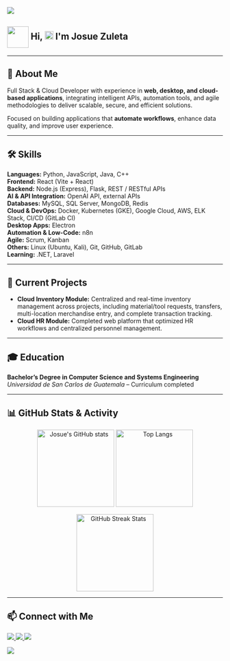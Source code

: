 <!-- flicker line -->
 <img src="https://user-images.githubusercontent.com/73097560/115834477-dbab4500-a447-11eb-908a-139a6edaec5c.gif">

## <picture align="center"><img align="center" src = "https://github.com/7oSkaaa/7oSkaaa/blob/main/Images/about_me.gif?raw=true" width = 50px></picture>  <b> <b>Hi, </b><img src="https://media.giphy.com/media/hvRJCLFzcasrR4ia7z/giphy.gif" width="20"> I'm Josue Zuleta </b> 

---

## 🚀 About Me
Full Stack & Cloud Developer with experience in **web, desktop, and cloud-based applications**, integrating intelligent APIs, automation tools, and agile methodologies to deliver scalable, secure, and efficient solutions.  

Focused on building applications that **automate workflows**, enhance data quality, and improve user experience.

---

## 🛠 Skills
**Languages:** Python, JavaScript, Java, C++  
**Frontend:** React (Vite + React)  
**Backend:** Node.js (Express), Flask, REST / RESTful APIs  
**AI & API Integration:** OpenAI API, external APIs  
**Databases:** MySQL, SQL Server, MongoDB, Redis  
**Cloud & DevOps:** Docker, Kubernetes (GKE), Google Cloud, AWS, ELK Stack, CI/CD (GitLab CI)  
**Desktop Apps:** Electron  
**Automation & Low-Code:** n8n  
**Agile:** Scrum, Kanban  
**Others:** Linux (Ubuntu, Kali), Git, GitHub, GitLab  
**Learning:** .NET, Laravel  

---

## 📌 Current Projects
- **Cloud Inventory Module:** Centralized and real-time inventory management across projects, including material/tool requests, transfers, multi-location merchandise entry, and complete transaction tracking.  
- **Cloud HR Module:** Completed web platform that optimized HR workflows and centralized personnel management.

---

## 🎓 Education
**Bachelor’s Degree in Computer Science and Systems Engineering**  
*Universidad de San Carlos de Guatemala* – Curriculum completed

---

## 📊 GitHub Stats & Activity
<p align="center">
  <img src="https://github-readme-stats.vercel.app/api?username=joshi-debb&show_icons=true&theme=tokyonight" alt="Josue's GitHub stats" height="180"/>
  <img src="https://github-readme-stats.vercel.app/api/top-langs/?username=joshi-debb&layout=compact&theme=tokyonight" alt="Top Langs" height="180"/>
</p>

<p align="center">
  <img src="https://github-readme-streak-stats.herokuapp.com/?user=joshi-debb&theme=tokyonight" alt="GitHub Streak Stats" height="180"/>
</p>

---

## 📫 Connect with Me
<p>
  <a href="https://www.linkedin.com/in/josue-zuleta/" target="_blank">
    <img src="https://skillicons.dev/icons?i=linkedin" />
  </a>
  <a href="mailto:jzuleta.dev@gmail.com" target="_blank">
    <img src="https://skillicons.dev/icons?i=gmail" />
  </a>
  <a href="https://github.com/joshi-debb" target="_blank">
    <img src="https://skillicons.dev/icons?i=github" />
  </a>
</p>

<!-- Flicker line -->
<img src="https://user-images.githubusercontent.com/73097560/115834477-dbab4500-a447-11eb-908a-139a6edaec5c.gif">